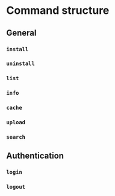 # Command structure

## General 

### `install`
### `uninstall`
### `list`
### `info`

### `cache`

### `upload`
### `search`

## Authentication

### `login`
### `logout`
